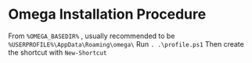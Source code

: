 
# Omega Installation Procedure

From `%OMEGA_BASEDIR%` , usually recommended to be `%USERPROFILE%\AppData\Roaming\omega\`
Run `. .\profile.ps1`
Then create the shortcut with `New-Shortcut`
